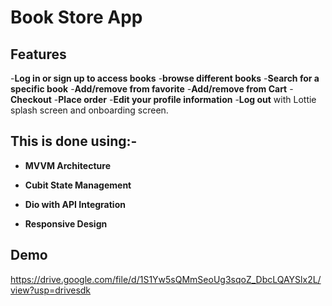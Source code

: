 # Book Store App 
 
## Features
-**Log in or sign up to access books**
-**browse different books**
-**Search for a specific book**
-**Add/remove from favorite**
-**Add/remove from Cart**
-**Checkout**
-**Place order**
-**Edit your profile information**
-**Log out**
with Lottie splash screen and onboarding screen.

## This is done using:-
- **MVVM Architecture** 

- **Cubit State Management** 

- **Dio  with API Integration** 

- **Responsive Design** 


## Demo
https://drive.google.com/file/d/1S1Yw5sQMmSeoUg3sqoZ_DbcLQAYSlx2L/view?usp=drivesdk

